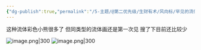 ```yaml
---
{"dg-publish":true,"permalink":"/5-主题/@第二优先级/生财有术/风向标/罕见的流体画，彩色小熊/","tags":["生财有术","风向标"],"noteIcon":"1","created":"2023-12-26","updated":"2024-04-11"}
---
```


这种流体彩色小熊很多了 但同类型的流体画还是第一次见 搜了下目前还比较少

![image.png|300](http://img.xlg.life/images/202404112332565.png)
![image.png|300](http://img.xlg.life/images/202404112332471.png)

